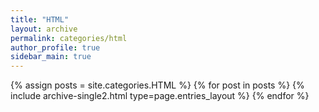 ```yaml
---
title: "HTML"
layout: archive
permalink: categories/html
author_profile: true
sidebar_main: true
---
```



{% assign posts = site.categories.HTML %}
{% for post in posts %} {% include archive-single2.html type=page.entries_layout %} {% endfor %}
